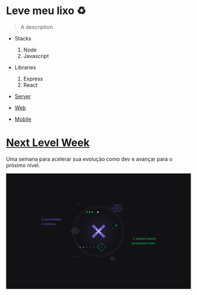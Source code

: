 # Leve meu lixo :recycle:

> A description

- Stacks

  1. Node
  2. Javascript

- Libraries

  1. Express
  2. React

- [Server](server/README.md)
- [Web](web/README.md)
- [Mobile](mobile/README.md)

# [Next Level Week](https://nextlevelweek.com/inscricao/1)

Uma semana para acelerar sua evolução como dev e avançar para o próximo nível.

![](stuff/1440x900.jpg)
